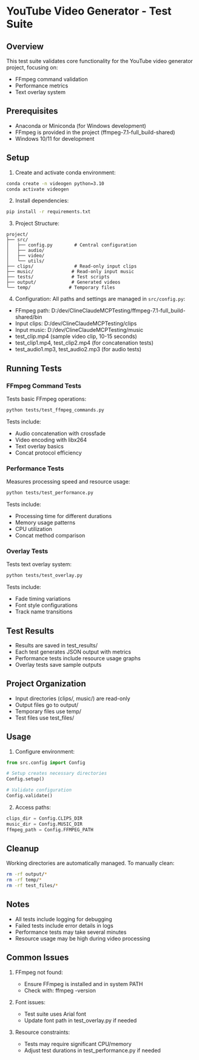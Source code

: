 # YouTube Video Generator - Test Suite

## Overview
This test suite validates core functionality for the YouTube video generator project, focusing on:
- FFmpeg command validation
- Performance metrics
- Text overlay system

## Prerequisites
- Anaconda or Miniconda (for Windows development)
- FFmpeg is provided in the project (ffmpeg-7.1-full_build-shared)
- Windows 10/11 for development

## Setup
1. Create and activate conda environment:
```bash
conda create -n videogen python=3.10
conda activate videogen
```

2. Install dependencies:
```bash
pip install -r requirements.txt
```

3. Project Structure:
```
project/
├── src/
│   ├── config.py        # Central configuration
│   ├── audio/
│   ├── video/
│   └── utils/
├── clips/               # Read-only input clips
├── music/              # Read-only input music
├── tests/              # Test scripts
├── output/             # Generated videos
└── temp/              # Temporary files
```

4. Configuration:
All paths and settings are managed in `src/config.py`:
- FFmpeg path: D:/dev/ClineClaudeMCPTesting/ffmpeg-7.1-full_build-shared/bin
- Input clips: D:/dev/ClineClaudeMCPTesting/clips
- Input music: D:/dev/ClineClaudeMCPTesting/music
- test_clip.mp4 (sample video clip, 10-15 seconds)
- test_clip1.mp4, test_clip2.mp4 (for concatenation tests)
- test_audio1.mp3, test_audio2.mp3 (for audio tests)

## Running Tests

### FFmpeg Command Tests
Tests basic FFmpeg operations:
```bash
python tests/test_ffmpeg_commands.py
```

Tests include:
- Audio concatenation with crossfade
- Video encoding with libx264
- Text overlay basics
- Concat protocol efficiency

### Performance Tests
Measures processing speed and resource usage:
```bash
python tests/test_performance.py
```

Tests include:
- Processing time for different durations
- Memory usage patterns
- CPU utilization
- Concat method comparison

### Overlay Tests
Tests text overlay system:
```bash
python tests/test_overlay.py
```

Tests include:
- Fade timing variations
- Font style configurations
- Track name transitions

## Test Results
- Results are saved in test_results/
- Each test generates JSON output with metrics
- Performance tests include resource usage graphs
- Overlay tests save sample outputs

## Project Organization
- Input directories (clips/, music/) are read-only
- Output files go to output/
- Temporary files use temp/
- Test files use test_files/

## Usage
1. Configure environment:
```python
from src.config import Config

# Setup creates necessary directories
Config.setup()

# Validate configuration
Config.validate()
```

2. Access paths:
```python
clips_dir = Config.CLIPS_DIR
music_dir = Config.MUSIC_DIR
ffmpeg_path = Config.FFMPEG_PATH
```

## Cleanup
Working directories are automatically managed. To manually clean:
```bash
rm -rf output/*
rm -rf temp/*
rm -rf test_files/*
```

## Notes
- All tests include logging for debugging
- Failed tests include error details in logs
- Performance tests may take several minutes
- Resource usage may be high during video processing

## Common Issues
1. FFmpeg not found:
   - Ensure FFmpeg is installed and in system PATH
   - Check with: ffmpeg -version

2. Font issues:
   - Test suite uses Arial font
   - Update font path in test_overlay.py if needed

3. Resource constraints:
   - Tests may require significant CPU/memory
   - Adjust test durations in test_performance.py if needed

